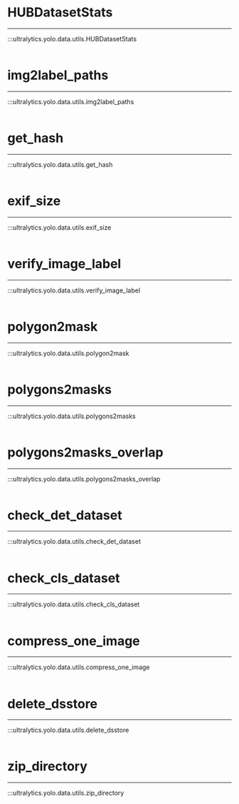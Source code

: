 # HUBDatasetStats
---
:::ultralytics.yolo.data.utils.HUBDatasetStats
<br><br>

# img2label_paths
---
:::ultralytics.yolo.data.utils.img2label_paths
<br><br>

# get_hash
---
:::ultralytics.yolo.data.utils.get_hash
<br><br>

# exif_size
---
:::ultralytics.yolo.data.utils.exif_size
<br><br>

# verify_image_label
---
:::ultralytics.yolo.data.utils.verify_image_label
<br><br>

# polygon2mask
---
:::ultralytics.yolo.data.utils.polygon2mask
<br><br>

# polygons2masks
---
:::ultralytics.yolo.data.utils.polygons2masks
<br><br>

# polygons2masks_overlap
---
:::ultralytics.yolo.data.utils.polygons2masks_overlap
<br><br>

# check_det_dataset
---
:::ultralytics.yolo.data.utils.check_det_dataset
<br><br>

# check_cls_dataset
---
:::ultralytics.yolo.data.utils.check_cls_dataset
<br><br>

# compress_one_image
---
:::ultralytics.yolo.data.utils.compress_one_image
<br><br>

# delete_dsstore
---
:::ultralytics.yolo.data.utils.delete_dsstore
<br><br>

# zip_directory
---
:::ultralytics.yolo.data.utils.zip_directory
<br><br>
